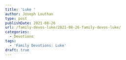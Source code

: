 ```yaml
---
title: 'Luke '
author: Joseph Louthan
type: post
publishDate: 2021-08-26
url: /family-devos-luke/2021-08-26-family-devos-luke/
categories:
  - Devotions
tags:
  - 'Family Devotions: Luke'
draft: true
---
```

